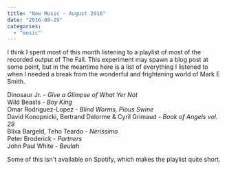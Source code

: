 ```yaml
---
title: "New Music - August 2016"
date: "2016-08-29"
categories: 
  - "music"
---
```


I think I spent most of this month listening to a playlist of most of the recorded output of The Fall. This experiment may spawn a blog post at some point, but in the meantime here is a list of everything I listened to when I needed a break from the wonderful and frightening world of Mark E Smith.

Dinosaur Jr. - _Give a Glimpse of What Yer Not_  
Wild Beasts - _Boy King_  
Omar Rodriguez-Lopez - _Blind Worms, Pious Swine_  
David Konopnicki, Bertrand Delorme & Cyril Grimaud - _Book of Angels vol. 29_  
Blixa Bargeld, Teho Teardo - _Nerissimo_  
Peter Broderick - _Partners_  
John Paul White - _Beulah_

Some of this isn't available on Spotify, which makes the playlist quite short.
